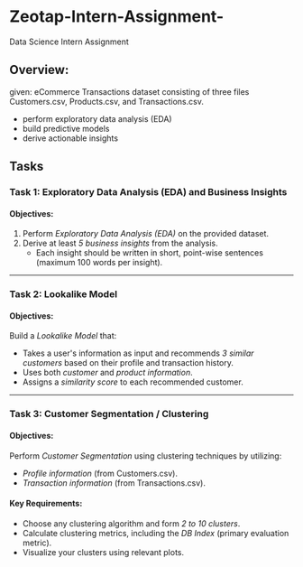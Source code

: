 # Zeotap-Intern-Assignment-
Data Science Intern Assignment

## Overview: ##
given: eCommerce Transactions dataset consisting of three files
Customers.csv, Products.csv, and Transactions.csv.
* perform exploratory data analysis (EDA)
* build predictive models
* derive actionable insights

## Tasks

### Task 1: Exploratory Data Analysis (EDA) and Business Insights
#### Objectives:
1. Perform *Exploratory Data Analysis (EDA)* on the provided dataset.
2. Derive at least *5 business insights* from the analysis.
   - Each insight should be written in short, point-wise sentences (maximum 100 words per insight).

---

### Task 2: Lookalike Model
#### Objectives:
Build a *Lookalike Model* that:
- Takes a user's information as input and recommends *3 similar customers* based on their profile and transaction history.
- Uses both *customer* and *product information*.
- Assigns a *similarity score* to each recommended customer.

---

### Task 3: Customer Segmentation / Clustering
#### Objectives:
Perform *Customer Segmentation* using clustering techniques by utilizing:
- *Profile information* (from Customers.csv).
- *Transaction information* (from Transactions.csv).

#### Key Requirements:
- Choose any clustering algorithm and form *2 to 10 clusters*.
- Calculate clustering metrics, including the *DB Index* (primary evaluation metric).
- Visualize your clusters using relevant plots.


